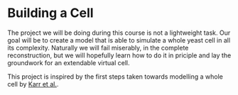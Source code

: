 # Building a Cell

The project we will be doing during this course is not a lightweight
task. Our goal will be to create a model that is able to simulate a
whole yeast cell in all its complexity. Naturally we will fail
miserably, in the complete reconstruction, but we will hopefully learn
how to do it in priciple and lay the groundwork for an extendable
virtual cell.

This project is inspired by the first steps taken towards modelling a
whole cell by [Karr et
al.](http://www.sciencedirect.com/science/article/pii/S0092867412007763).
